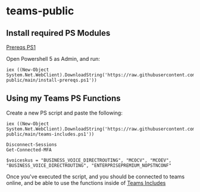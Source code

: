 # teams-public

## Install required PS Modules
[Prereqs PS1](./install-prereqs.ps1)

Open Powershell 5 as Admin, and run:
```
iex ((New-Object System.Net.WebClient).DownloadString('https://raw.githubusercontent.com/keithflannery/teams-public/main/install-prereqs.ps1'))
```

## Using my Teams PS Functions

Create a new PS script and paste the following:
```
iex ((New-Object System.Net.WebClient).DownloadString('https://raw.githubusercontent.com/keithflannery/teams-public/main/teams-includes.ps1'))

Disconnect-Sessions
Get-Connected-MFA

$voiceskus = "BUSINESS_VOICE_DIRECTROUTING", "MCOCV", "MCOEV", "BUSINESS_VOICE_DIRECTROUTING", "ENTERPRISEPREMIUM_NOPSTNCONF"

```

Once you've executed the script, and you should be connected to teams online, and be able to use the functions inside of [Teams Includes](./teams-includes.ps1)